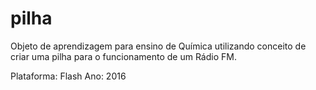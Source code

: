 # pilha
Objeto de aprendizagem para ensino de Química utilizando conceito de criar uma pilha para o funcionamento de um Rádio FM.

Plataforma: Flash
Ano: 2016
